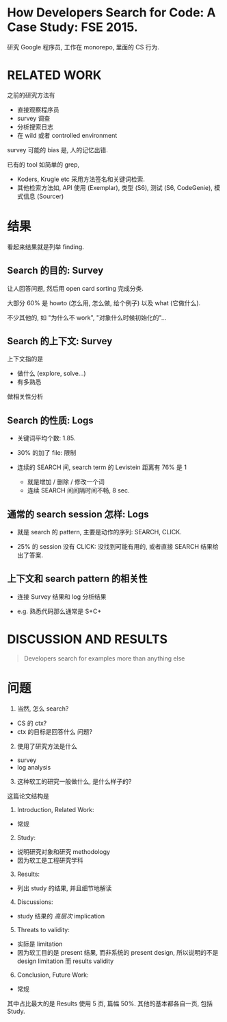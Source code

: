 # How Developers Search for Code: A Case Study: FSE 2015.
研究 Google 程序员, 工作在 monorepo, 里面的 CS 行为.



# RELATED WORK
之前的研究方法有
* 直接观察程序员
* survey 调查
* 分析搜索日志
* 在 wild 或者 controlled environment

survey 可能的 bias 是, 人的记忆出错.

已有的 tool 如简单的 grep,
* Koders, Krugle etc 采用方法签名和关键词检索.
* 其他检索方法如, API 使用 (Exemplar), 类型 (S6), 测试 (S6, CodeGenie), 模式信息 (Sourcer)



# 结果
  看起来结果就是列举 finding.

## Search 的目的: Survey
让人回答问题, 然后用 open card sorting 完成分类.

大部分 60% 是 howto (怎么用, 怎么做, 给个例子) 以及 what (它做什么).

不少其他的, 如 "为什么不 work", "对象什么时候初始化的"...

## Search 的上下文: Survey
上下文指的是

* 做什么 (explore, solve...)
* 有多熟悉

做相关性分析

## Search 的性质: Logs
* 关键词平均个数: 1.85.

* 30% 的加了 file: 限制

* 连续的 SEARCH 间, search term 的 Levistein 距离有 76% 是 1
  - 就是增加 / 删除 / 修改一个词
  - 连续 SEARCH 间间隔时间不畅, 8 sec.

## 通常的 search session 怎样: Logs
* 就是 search 的 pattern, 主要是动作的序列: SEARCH, CLICK.

* 25% 的 session 没有 CLICK: 没找到可能有用的, 或者直接 SEARCH 结果给出了答案.

## 上下文和 search pattern 的相关性
* 连接 Survey 结果和 log 分析结果

* e.g. 熟悉代码那么通常是 S+C+



# DISCUSSION AND RESULTS
> Developers search for examples more than anything else



# 问题
1. 当然, 怎么 search?
  - CS 的 ctx?
  - ctx 的目标是回答什么 问题?

2. 使用了研究方法是什么
  - survey
  - log analysis

3. 这种软工的研究一般做什么, 是什么样子的?

这篇论文结构是
1. Introduction, Related Work:
  - 常规

2. Study:
  - 说明研究对象和研究 methodology
  - 因为软工是工程研究学科

3. Results:
  - 列出 study 的结果, 并且细节地解读

4. Discussions:
  - study 结果的 *高层次* implication

5. Threats to validity:
  - 实际是 limitation
  - 因为软工目的是 present 结果, 而非系统的 present design,
    所以说明的不是 design limitation 而 results validity

6. Conclusion, Future Work:
  - 常规

其中占比最大的是 Results 使用 5 页, 篇幅 50%.
其他的基本都各自一页, 包括 Study.
